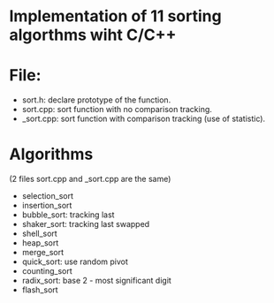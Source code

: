 # Implementation of 11 sorting algorthms wiht C/C++

# File:
- sort.h: declare prototype of the function.
- sort.cpp: sort function with no comparison tracking.
- _sort.cpp: sort function with comparison tracking (use of statistic).

# Algorithms 
(2 files sort.cpp and _sort.cpp are the same)
- selection_sort
- insertion_sort
- bubble_sort: tracking last 
- shaker_sort: tracking last swapped
- shell_sort
- heap_sort
- merge_sort
- quick_sort: use random pivot
- counting_sort
- radix_sort: base 2 - most significant digit
- flash_sort
